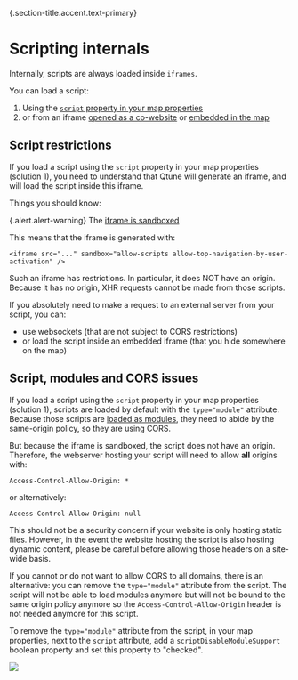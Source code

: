 {.section-title.accent.text-primary}
# Scripting internals

Internally, scripts are always loaded inside `iframes`.

You can load a script:

1. Using the [`script` property in your map properties](scripting.md#adding-a-script-in-the-map)
2. or from an iframe [opened as a co-website](scripting.md#adding-a-script-in-an-iframe) or [embedded in the map](website-in-map.md#allowing-the-scripting-api-in-your-iframe)

## Script restrictions

If you load a script using the `script` property in your map properties (solution 1), you need to understand that
Qtune will generate an iframe, and will load the script inside this iframe.

Things you should know:

{.alert.alert-warning}
The [iframe is sandboxed](https://blog.dareboost.com/en/2015/07/securing-iframe-sandbox-attribute/)

This means that the iframe is generated with:

```
<iframe src="..." sandbox="allow-scripts allow-top-navigation-by-user-activation" />
```

Such an iframe has restrictions. In particular, it does NOT have an origin.
Because it has no origin, XHR requests cannot be made from those scripts.

If you absolutely need to make a request to an external server from your script, you can:

- use websockets (that are not subject to CORS restrictions)
- or load the script inside an embedded iframe (that you hide somewhere on the map)

## Script, modules and CORS issues

If you load a script using the `script` property in your map properties (solution 1), scripts are loaded by default with the
`type="module"` attribute. Because those scripts are [loaded as modules](https://developer.mozilla.org/en-US/docs/Web/JavaScript/Guide/Modules#applying_the_module_to_your_html),
they need to abide by the same-origin policy, so they are using CORS.

But because the iframe is sandboxed, the script does not have an origin. Therefore, the webserver hosting your script
will need to allow **all** origins with:

```
Access-Control-Allow-Origin: *
```
or alternatively:
```
Access-Control-Allow-Origin: null
```

This should not be a security concern if your website is only hosting static files. However, in the event the website
hosting the script is also hosting dynamic content, please be careful before allowing those headers on a site-wide basis.

If you cannot or do not want to allow CORS to all domains, there is an alternative: you can remove the `type="module"` attribute
from the script. The script will not be able to load modules anymore but will not be bound to the same origin policy anymore
so the `Access-Control-Allow-Origin` header is not needed anymore for this script.

To remove the `type="module"` attribute from the script, in your map properties, next to the `script` attribute,
add a `scriptDisableModuleSupport` boolean property and set this property to "checked".

![](images/script-disable-modules-support.png)

